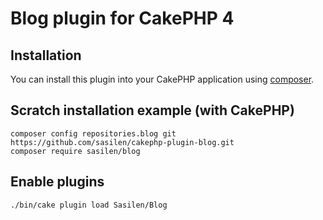# Blog plugin for CakePHP 4

## Installation

You can install this plugin into your CakePHP application using [composer](http://getcomposer.org).

## Scratch installation example (with CakePHP)
```
composer config repositories.blog git https://github.com/sasilen/cakephp-plugin-blog.git
composer require sasilen/blog

```
##  Enable plugins
```
./bin/cake plugin load Sasilen/Blog
```
